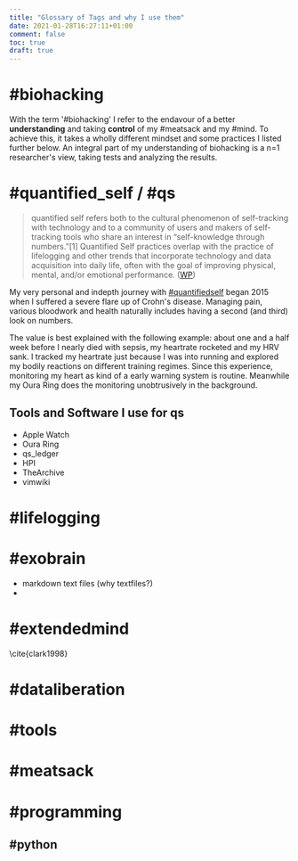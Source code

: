 ```yaml
---
title: "Glossary of Tags and why I use them"
date: 2021-01-28T16:27:11+01:00
comment: false
toc: true
draft: true
---
```


# #biohacking
With the term '#biohacking' I refer to the endavour of a better **understanding** and taking **control** of my #meatsack and my #mind. To achieve this, it takes a wholly different mindset and some practices I listed further below. An integral part of my understanding of biohacking is a n=1 researcher's view, taking tests and analyzing the results.

# #quantified_self / #qs
>quantified self refers both to the cultural phenomenon of self-tracking with technology and to a community of users and makers of self-tracking tools who share an interest in “self-knowledge through numbers.”[1] 
Quantified Self practices overlap with the practice of lifelogging and other trends that incorporate technology and data acquisition into daily life, often with the goal of improving physical, mental, and/or emotional performance. ([WP](/https://en.wikipedia.org/wiki/Quantified_self))

My very personal and indepth journey with [#quantifiedself](/tags/quantifiedself) began 2015 when I suffered a severe flare up of Crohn's disease. Managing pain, various bloodwork and health naturally includes having a second (and third) look on numbers.

The value is best explained with the following example: about one and a half week before I nearly died with sepsis, my heartrate rocketed and my HRV sank. I tracked my heartrate just because I was into running and explored my bodily reactions on different training regimes. Since this experience, monitoring my heart as kind of a early warning system is routine. Meanwhile my Oura Ring does the monitoring unobtrusively in the background.
 

## Tools and Software I use for qs
- Apple Watch
- Oura Ring
- qs_ledger
- HPI
- TheArchive
- vimwiki

# #lifelogging

# #exobrain
- markdown text files (why textfiles?)
- 

# #extendedmind
\cite{clark1998}

# #dataliberation

# #tools

# #meatsack

# #programming

## #python

